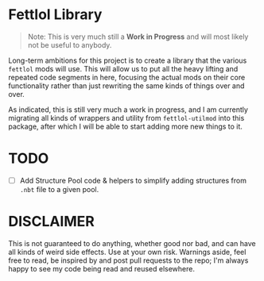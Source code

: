 # Fettlol Library

> Note: This is very much still a **Work in Progress** and will most likely not be useful to anybody.

Long-term ambitions for this project is to create a library that the various `fettlol` mods will use. This will allow
us to put all the heavy lifting and repeated code segments in here, focusing the actual mods on their core functionality
rather than just rewriting the same kinds of things over and over.

As indicated, this is still very much a work in progress, and I am currently migrating all kinds of wrappers and utility
from `fettlol-utilmod` into this package, after which I will be able to start adding more new things to it.

# TODO

- [ ] Add Structure Pool code & helpers to simplify adding structures from `.nbt` file to a given pool.

# DISCLAIMER

This is not guaranteed to do anything, whether good nor bad, and can have all kinds of weird side effects. Use at your
own risk. Warnings aside, feel free to read, be inspired by and post pull requests to the repo; I'm always happy to see
my code being read and reused elsewhere.